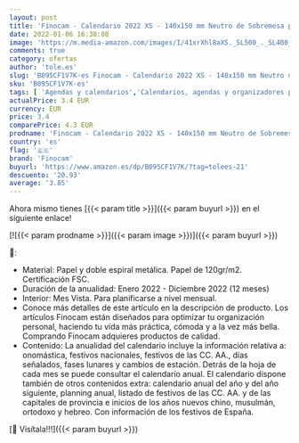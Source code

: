 ```yaml
---
layout: post
title: 'Finocam - Calendario 2022 XS - 140x150 mm Neutro de Sobremesa para Escribir Español'
date: 2022-01-06 16:38:08
image: 'https://m.media-amazon.com/images/I/41xrXhl8aXS._SL500_._SL400_.jpg'
comments: true
category: ofertas
author: 'tole.es'
slug: 'B095CF1V7K-es Finocam - Calendario 2022 XS - 140x150 mm Neutro de...'
sku: 'B095CF1V7K-es'
tags: [ 'Agendas y calendarios','Calendarios, agendas y organizadores personales','Oficina y papelería','finocam', ]
actualPrice: 3.4 EUR
currency: EUR
price: 3.4
comparePrice: 4.3 EUR
prodname: 'Finocam - Calendario 2022 XS - 140x150 mm Neutro de Sobremesa para Escribir Español'
country: 'es'
flag: '🇪🇸'
brand: 'Finocam'
buyurl: 'https://www.amazon.es/dp/B095CF1V7K/?tag=tolees-21'
descuento: '20.93'
average: '3.85'
---
```


Ahora mismo tienes [{{< param title >}}]({{< param buyurl >}}) en el siguiente enlace!

[![{{< param prodname >}}]({{< param image >}})]({{< param buyurl >}})

🔎:

- Material: Papel y doble espiral metálica. Papel de 120gr/m2. Certificación FSC.
- Duración de la anualidad: Enero 2022 - Diciembre 2022 (12 meses)
- Interior: Mes Vista. Para planificarse a nivel mensual.
- Conoce más detalles de este artículo en la descripción de producto. Los artículos Finocam están diseñados para optimizar tu organización personal, haciendo tu vida más práctica, cómoda y a la vez más bella. Comprando Finocam adquieres productos de calidad.
- Contenido: La anualidad del calendario incluye la información relativa a: onomástica, festivos nacionales, festivos de las CC. AA., días señalados, fases lunares y cambios de estación. Detrás de la hoja de cada mes se puede consultar el calendario anual. El calendario dispone también de otros contenidos extra: calendario anual del año y del año siguiente, planning anual, listado de festivos de las CC. AA. y de las capitales de provincia e inicios de los años nuevos chino, musulmán, ortodoxo y hebreo. Con información de los festivos de España.

[🛒 Visítala!!!]({{< param buyurl >}})
